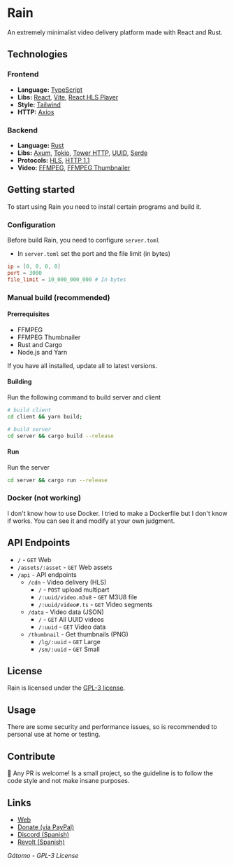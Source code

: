 # Rain
An extremely minimalist video delivery platform made with React and Rust.

## Technologies
### Frontend
- **Language:** [TypeScript](https://www.typescriptlang.org/)
- **Libs:** [React](https://reactjs.org/), [Vite](https://vitejs.dev/), [React HLS Player](https://www.npmjs.com/package/react-hls-player)
- **Style:** [Tailwind](https://tailwindcss.com/)
- **HTTP:** [Axios](https://axios-http.com/)

### Backend
- **Language:** [Rust](https://www.rust-lang.org/es)
- **Libs:** [Axum](https://github.com/tokio-rs/axum), [Tokio](https://tokio.rs/), [Tower HTTP](https://github.com/tower-rs/tower-http), [UUID](https://github.com/uuid-rs/uuid), [Serde](https://serde.rs/)
- **Protocols:** [HLS](https://www.rfc-editor.org/rfc/rfc8216), [HTTP 1.1](https://www.rfc-editor.org/rfc/rfc2616)
- **Video:** [FFMPEG](https://ffmpeg.org/), [FFMPEG Thumbnailer](https://github.com/dirkvdb/ffmpegthumbnailer)

## Getting started
To start using Rain you need to install certain programs and build it.
### Configuration
Before build Rain, you need to configure `server.toml`

- In `server.toml` set the port and the file limit (in bytes)
```toml
ip = [0, 0, 0, 0]
port = 3000
file_limit = 10_000_000_000 # In bytes
```

### Manual build (recommended)
#### Prerrequisites
- FFMPEG
- FFMPEG Thumbnailer
- Rust and Cargo
- Node.js and Yarn

If you have all installed, update all to latest versions.

#### Building
Run the following command to build server and client
```sh
# build client
cd client && yarn build;

# build server
cd server && cargo build --release
```

#### Run
Run the server
```sh
cd server && cargo run --release
```

### Docker (not working)
I don't know how to use Docker. I tried to make a Dockerfile but I don't know if works. You can see it and modify at your own judgment.


## API Endpoints
* `/` - `GET` Web
* `/assets/:asset` - `GET` Web assets
* `/api` - API endpoints
  * `/cdn` - Video delivery (HLS)
      * `/` - `POST` upload multipart
      * `/:uuid/video.m3u8` - `GET` M3U8 file
      * `/:uuid/video#.ts` - `GET` Video segments
  * `/data` - Video data (JSON)
      * `/` - `GET` All UUID videos
      * `/:uuid` - `GET` Video data
  * `/thumbnail` - Get thumbnails (PNG)
      * `/lg/:uuid` - `GET` Large
      * `/sm/:uuid` - `GET` Small


## License
Rain is licensed under the [GPL-3 license](https://www.gnu.org/licenses/gpl-3.0.html).

## Usage
There are some security and performance issues, so is recommended to personal use at home or testing.

## Contribute
🥳 Any PR is welcome! Is a small project, so the guideline is to follow the code style and not make insane purposes.

## Links
- [Web](https://gatomo.ga)
- [Donate (via PayPal)](https://paypal.me/gatomooficial)
- [Discord (Spanish)](https://gatomo.ga/discord)
- [Revolt (Spanish)](https://gatomo.ga/revolt)

*Gátomo - GPL-3 License*
